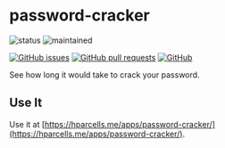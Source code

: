 # password-cracker
![status](https://img.shields.io/badge/status-complete-brightgreen.svg)
![maintained](https://img.shields.io/badge/maintained-yes-brightgreen.svg)

[![GitHub issues](https://img.shields.io/github/issues/hparcells/password-cracker.svg)](https://github.com/hparcells/password-cracker)
[![GitHub pull requests](https://img.shields.io/github/issues-pr/hparcells/password-cracker.svg)](https://github.com/hparcells/password-cracker)
[![GitHub](https://img.shields.io/github/license/hparcells/password-cracker.svg)](https://github.com/hparcells/password-cracker)

See how long it would take to crack your password.

## Use It
Use it at [https://hparcells.me/apps/password-cracker/](https://hparcells.me/apps/password-cracker/).
